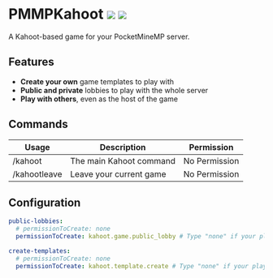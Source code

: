# PMMPKahoot [![](https://poggit.pmmp.io/shield.dl/GroupSystem)](https://poggit.pmmp.io/p/GroupSystem) [![](https://poggit.pmmp.io/shield.dl.total/GroupSystem)](https://poggit.pmmp.io/p/GroupSystem)

A Kahoot-based game for your PocketMineMP server.

## Features
- **Create your own** game templates to play with
- **Public and private** lobbies to play with the whole server
- **Play with others**, even as the host of the game

## Commands
| Usage        | Description             | Permission    |
|--------------|-------------------------|---------------|
| /kahoot      | The main Kahoot command | No Permission |
| /kahootleave | Leave your current game | No Permission |

## Configuration
```yml
public-lobbies:
  # permissionToCreate: none
  permissionToCreate: kahoot.game.public_lobby # Type "none" if your players don't need a permission to create public Kahoot games.

create-templates:
  # permissionToCreate: none
  permissionToCreate: kahoot.template.create # Type "none" if your players don't need a permission to create public Kahoot games.
```